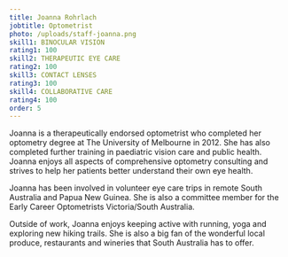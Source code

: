 ```yaml
---
title: Joanna Rohrlach
jobtitle: Optometrist
photo: /uploads/staff-joanna.png
skill1: BINOCULAR VISION
rating1: 100
skill2: THERAPEUTIC EYE CARE
rating2: 100
skill3: CONTACT LENSES
rating3: 100
skill4: COLLABORATIVE CARE
rating4: 100
order: 5
---
```


Joanna is a therapeutically endorsed optometrist who completed her optometry degree at The University of Melbourne in 2012. She has also completed further training in paediatric vision care and public health. Joanna enjoys all aspects of comprehensive optometry consulting and strives to help her patients better understand their own eye health.

Joanna has been involved in volunteer eye care trips in remote South Australia and Papua New Guinea. She is also a committee member for the Early Career Optometrists Victoria/South Australia.

Outside of work, Joanna enjoys keeping active with running, yoga and exploring new hiking trails. She is also a big fan of the wonderful local produce, restaurants and wineries that South Australia has to offer.
